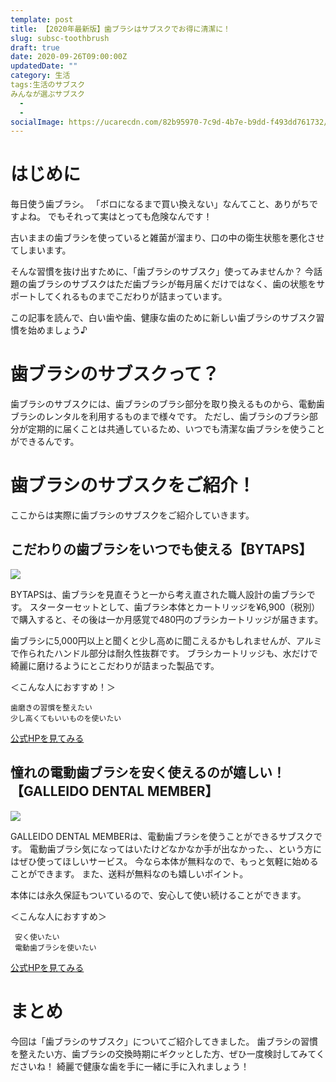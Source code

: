 ```yaml
---
template: post
title: 【2020年最新版】歯ブラシはサブスクでお得に清潔に！
slug: subsc-toothbrush
draft: true
date: 2020-09-26T09:00:00Z
updatedDate: ""
category: 生活
tags:生活のサブスク
みんなが選ぶサブスク
  - 
  - 
socialImage: https://ucarecdn.com/82b95970-7c9d-4b7e-b9dd-f493dd761732/
---
```


# はじめに
毎日使う歯ブラシ。
「ボロになるまで買い換えない」なんてこと、ありがちですよね。
でもそれって実はとっても危険なんです！

古いままの歯ブラシを使っていると雑菌が溜まり、口の中の衛生状態を悪化させてしまいます。

そんな習慣を抜け出すために、「歯ブラシのサブスク」使ってみませんか？
今話題の歯ブラシのサブスクはただ歯ブラシが毎月届くだけではなく、歯の状態をサポートしてくれるものまでこだわりが詰まっています。

この記事を読んで、白い歯や歯、健康な歯のために新しい歯ブラシのサブスク習慣を始めましょう♪

# 歯ブラシのサブスクって？
歯ブラシのサブスクには、歯ブラシのブラシ部分を取り換えるものから、電動歯ブラシのレンタルを利用するものまで様々です。
ただし、歯ブラシのブラシ部分が定期的に届くことは共通しているため、いつでも清潔な歯ブラシを使うことができるんです。

# 歯ブラシのサブスクをご紹介！
ここからは実際に歯ブラシのサブスクをご紹介していきます。

## こだわりの歯ブラシをいつでも使える【BYTAPS】

![](https://ucarecdn.com/12a6ace0-6a2a-4037-9ae4-898fc38062f5/)

BYTAPSは、歯ブラシを見直そうと一から考え直された職人設計の歯ブラシです。
スターターセットとして、歯ブラシ本体とカートリッジを¥6,900（税別）で購入すると、その後は一か月感覚で480円のブラシカートリッジが届きます。

歯ブラシに5,000円以上と聞くと少し高めに聞こえるかもしれませんが、アルミで作られたハンドル部分は耐久性抜群です。
ブラシカートリッジも、水だけで綺麗に磨けるようにとこだわりが詰まった製品です。

＜こんな人におすすめ！＞
```
歯磨きの習慣を整えたい
少し高くてもいいものを使いたい
```

[公式HPを見てみる](https://www.bytaps.co/)

## 憧れの電動歯ブラシを安く使えるのが嬉しい！【GALLEIDO DENTAL MEMBER】

![](https://ucarecdn.com/0da4bc1c-9bbb-4def-86b1-67cc75e2f1ca/)

GALLEIDO DENTAL MEMBERは、電動歯ブラシを使うことができるサブスクです。
電動歯ブラシ気になってはいたけどなかなか手が出なかった、、という方にはぜひ使ってほしいサービス。
今なら本体が無料なので、もっと気軽に始めることができます。
また、送料が無料なのも嬉しいポイント。

本体には永久保証もついているので、安心して使い続けることができます。

＜こんな人におすすめ＞

```
 安く使いたい
 電動歯ブラシを使いたい
```

[公式HPを見てみる](https://mtmen.jp/shopping/lp.php?p=gdm_01&adcd=5w8n35fluoo&a8=-_VYE_Q1r4vytDPrQI9KccnJtVDi95KK3I95V7VJbDDBvOVPp43Pqw3Hvw3df_p1r4tBeBVvR40PA8qxxs00000014898023)

# まとめ
今回は「歯ブラシのサブスク」についてご紹介してきました。
歯ブラシの習慣を整えたい方、歯ブラシの交換時期にギクッとした方、ぜひ一度検討してみてくださいね！
綺麗で健康な歯を手に一緒に手に入れましょう！


